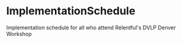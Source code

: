 # ImplementationSchedule
Implementation schedule for all who attend Relentful's DVLP Denver Workshop

